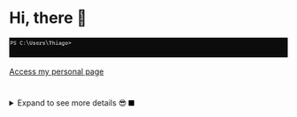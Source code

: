 # Hi, there 👋

![Welcome](./assets/welcomes.gif)

<a href="https://thiago-silva.netlify.app/#/" target="_blank">Access my personal page</a>
#

<details>
  <summary markdown="span">Expand to see more details 😎 <img height="10" src="assets/keyboard_cursor.gif"/> </summary>
  
```dart
import './me.dart';
import './value_and_quality.dart';

class About extends Me {

 // Here's an of my biggest goals ever 🎯
 ValueAndQuality futureGoal() => ValueAndQuality(
        target:
            'Use technology to help people and solve problems wherever I go 💗',
      );



  // A little About myself 👨🏾‍💻
  var ABOUT_ME = Me(
    name: 'Thiago Silva',
    workplace: Workplace(
      company: 'STJ - Superior Tribunal de Justiça',
      position: 'Full-Stack Web Developer',
      level: 'Intern',
    ), // Workplace



    // Some skills i have used 💻
    skills: [
      'Flutter',
      'Dart',
      'java',
      'Spring Boot',
      'JavaScript',
      'TypeScript',
      'Angular',
      'GitFlow',
      'SQL',
      'C',
    ],



    // Some skills i have learning 👨🏾‍🎓
    learning: [
      'Regex',
      'MongoDB',
      'MySQL',
      'PostgreSQL',
      'SQL Server',
      'Aqueduct',
      'Adobe XD',
      'Adobe Illustrator',
      'ReactJS',
      'React Native',
      'Node.js',
      'Python',
    ],
  ); // Me
}
```

<img src="assets/walking_person.png">

</details>
